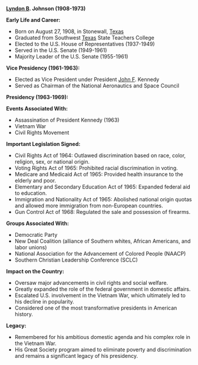 **[Lyndon B](./../lyndon-b/). Johnson (1908-1973)**

**Early Life and Career:**

* Born on August 27, 1908, in Stonewall, [Texas](./../texas/)
* Graduated from Southwest [Texas](./../texas/) State Teachers College
* Elected to the U.S. House of Representatives (1937-1949)
* Served in the U.S. Senate (1949-1961)
* Majority Leader of the U.S. Senate (1955-1961)

**Vice Presidency (1961-1963):**

* Elected as Vice President under President [John F](./../john-f/). Kennedy
* Served as Chairman of the National Aeronautics and Space Council

**Presidency (1963-1969):**

**Events Associated With:**

* Assassination of President Kennedy (1963)
* Vietnam War
* Civil Rights Movement

**Important Legislation Signed:**

* Civil Rights Act of 1964: Outlawed discrimination based on race, color, religion, sex, or national origin.
* Voting Rights Act of 1965: Prohibited racial discrimination in voting.
* Medicare and Medicaid Act of 1965: Provided health insurance to the elderly and poor.
* Elementary and Secondary Education Act of 1965: Expanded federal aid to education.
* Immigration and Nationality Act of 1965: Abolished national origin quotas and allowed more immigration from non-European countries.
* Gun Control Act of 1968: Regulated the sale and possession of firearms.

**Groups Associated With:**

* Democratic Party
* New Deal Coalition (alliance of Southern whites, African Americans, and labor unions)
* National Association for the Advancement of Colored People (NAACP)
* Southern Christian Leadership Conference (SCLC)

**Impact on the Country:**

* Oversaw major advancements in civil rights and social welfare.
* Greatly expanded the role of the federal government in domestic affairs.
* Escalated U.S. involvement in the Vietnam War, which ultimately led to his decline in popularity.
* Considered one of the most transformative presidents in American history.

**Legacy:**

* Remembered for his ambitious domestic agenda and his complex role in the Vietnam War.
* His Great Society program aimed to eliminate poverty and discrimination and remains a significant legacy of his presidency.